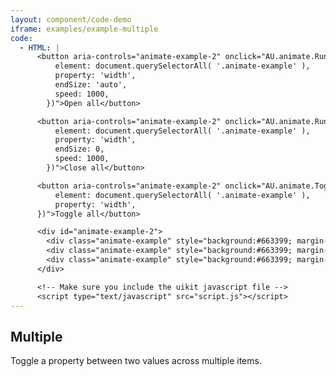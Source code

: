 ```yaml
---
layout: component/code-demo
iframe: examples/example-multiple
code:
  - HTML: |
      <button aria-controls="animate-example-2" onclick="AU.animate.Run({
          element: document.querySelectorAll( '.animate-example' ),
          property: 'width',
          endSize: 'auto',
          speed: 1000,
        })">Open all</button>

      <button aria-controls="animate-example-2" onclick="AU.animate.Run({
          element: document.querySelectorAll( '.animate-example' ),
          property: 'width',
          endSize: 0,
          speed: 1000,
        })">Close all</button>

      <button aria-controls="animate-example-2" onclick="AU.animate.Toggle({
          element: document.querySelectorAll( '.animate-example' ),
          property: 'width',
      })">Toggle all</button>

      <div id="animate-example-2">
        <div class="animate-example" style="background:#663399; margin-top:1rem" >&nbsp;<br><br><br></div>
        <div class="animate-example" style="background:#663399; margin-top:1rem; width: 0" >&nbsp;<br><br><br></div>
        <div class="animate-example" style="background:#663399; margin-top:1rem" >&nbsp;<br><br><br></div>
      </div>

      <!-- Make sure you include the uikit javascript file -->
      <script type="text/javascript" src="script.js"></script>
---
```

## Multiple

Toggle a property between two values across multiple items.
